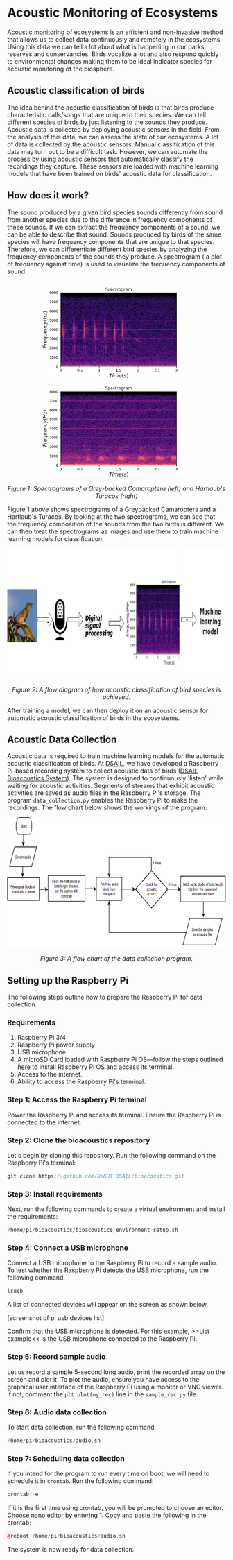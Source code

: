 # Acoustic Monitoring of Ecosystems

Acoustic monitoring of ecosystems is an efficient and non-invasive method that allows us to collect data continuously and remotely in the ecosystems. Using this data we can tell a lot about what is happening in our parks, reserves and conservancies. Birds vocalize a lot and also respond quickly to environmental changes making them to be ideal indicator species for acoustic monitoring of the biosphere.

## Acoustic classification of birds
The idea behind the acoustic classification of birds is that birds produce characteristic calls/songs that are unique to their species. We can tell different species of birds by just listening to the sounds they produce. Acoustic data is collected by deploying acoustic sensors in the field. From the analysis of this data, we can assess the state of our ecosystems. A lot of data is collected by the acoustic sensors. Manual classification of this data may turn out to be a difficult task. However, we can automate the process by using acoustic sensors that automatically classify the recordings they capture. These sensors are loaded with machine learning models that have been trained on birds' acoustic data for classification.

## How does it work?

The sound produced by a given bird species sounds differently from sound from another species due to the difference in frequency components of these sounds. If we can extract the frequency components of a sound, we can be able to describe that sound. Sounds produced by birds of the same species will have frequency components that are unique to that species. Therefore, we can differentiate different bird species by analyzing the frequency components of the sounds they produce. A spectrogram ( a plot of frequency against time) is used to visualize the frequency components of sound.

<p align="center">
  <img width="345" height="225" src="/img/grey-backed.png">
  <img width="345" height="225" src="/img/hartlaub's-turacos-spectrogram.png">
  
</p>

<p align="center"> 
  <em>Figure 1: Spectrograms of a Grey-backed Camaroptera (left) and Hartlaub's Turacos (right)</em>
</p>

Figure 1 above shows spectrograms of a Greybacked Camaroptera and a Hartlaub's Turacos. By looking at the two spectrograms, we can see that the frequency composition of the sounds from the two birds is different. We can then treat the spectrograms as images and use them to train machine learning models for classification.

<p align="center">
  <img width="auto" height="300" src="/img/dsp-ml.png"> 
</p>

<p align="center"> 
  <em>Figure 2: A flow diagram of how acoustic classification of bird species is achieved.</em>
</p>

After training a model, we can then deploy it on an acoustic sensor for automatic acoustic classification of birds in the ecosystems.

## Acoustic Data Collection

Acoustic data is required to train machine learning models for the automatic acoustic classification of birds. At [DSAIL](https://dekut-dsail.github.io/), we have developed a Raspberry Pi-based recording system to collect acoustic data of birds ([DSAIL Bioacoustics System](https://kiariegabriel.github.io/dsail-bioacoustics-system.html)). The system is designed to continuously 'listen' while waiting for acoustic activities. Segments of streams that exhibit acoustic activities are saved as audio files in the Raspberry Pi's storage. The program `data_collection.py` enables the Raspberry Pi to make the recordings. The flow chart below shows the workings of the program.

<p align="center">
  <img width="auto" height="300" src="/img/data-collection.png"> 
</p>

<p align="center"> 
  <em>Figure 3: A flow chart of the data collection program.</em>
</p>

## Setting up the Raspberry Pi
The following steps outline how to prepare the Raspberry Pi for data collection.

### Requirements
1. Raspberry Pi 3/4
2. Raspberry Pi power supply
3. USB microphone
4. A microSD Card loaded with Raspberry Pi OS—follow the steps outlined [here](https://github.com/DeKUT-DSAIL/bioacoustics/tree/master/setting-up-a-headless-raspberry) to install Raspberry Pi OS and access its terminal.
5. Access to the internet.
6. Ability to access the Raspberry Pi's terminal.

### Step 1: Access the Raspberry Pi terminal
Power the Raspberry Pi and access its terminal. Ensure the Raspberry Pi is connected to the internet. 

### Step 2: Clone the bioacoustics repository
Let's begin by cloning this repository. Run the following command on the Raspberry Pi's terminal:

```cpp
git clone https://github.com/DeKUT-DSAIL/bioacoustics.git
```

### Step 3: Install requirements
Next, run the following commands to create a virtual environment and install the requirements:

```cpp
/home/pi/bioacoustics/bioacoustics_environment_setup.sh
```

### Step 4: Connect a USB microphone
Connect a USB microphone to the Raspberry Pi to record a sample audio. To test whether the Raspberry Pi detects the USB microphone, run the following command.

```cpp
lsusb
```
A list of connected devices will appear on the screen as shown below. 

[screenshot of pi usb devices list]

Confirm that the USB microphone is detected. For this example, >>List example<< is the USB microphone connected to the Raspberry Pi.

### Step 5: Record sample audio
Let us record a sample 5-second long audio, print the recorded array on the screen and plot it. To plot the audio, ensure you have access to the graphical user interface of the Raspberry Pi using a monitor or VNC viewer. if not, comment the `plt.plot(my_rec)` line in the `sample_rec.py` file.

### Step 6: Audio data collection
To start data collection, run the following command.

```cpp
/home/pi/bioacoustics/audio.sh
```

### Step 7: Scheduling data collection
If you intend for the program to run every time on boot, we will need to schedule it in `crontab`. Run the following command:

```cpp
crontab -e
```
If it is the first time using crontab, you will be prompted to choose an editor. Choose nano editor by entering 1. Copy and paste the following in the crontab:

```cpp
@reboot /home/pi/bioacoustics/audio.sh
```

The system is now ready for data collection.
